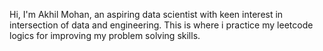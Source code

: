 Hi, I'm Akhil Mohan, an aspiring data scientist with keen interest in intersection of data and engineering.
This is where i practice my leetcode logics for improving my problem solving skills.
